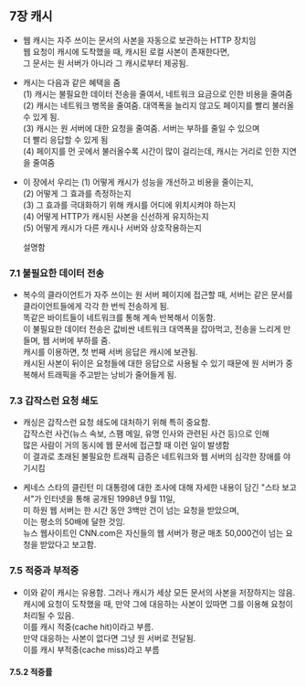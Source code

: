 
## 7장 캐시

- 웹 캐시는 자주 쓰이는 문서의 사본을 자동으로 보관하는 HTTP 장치임    
  웹 요청이 캐시에 도착했을 때, 캐시된 로컬 사본이 존재한다면,  
  그 문서는 원 서버가 아니라 그 캐시로부터 제공됨.  


- 캐시는 다음과 같은 혜택을 줌  
  (1) 캐시는 불필요한 데이터 전송을 줄여서, 네트워크 요금으로 인한 비용을 줄여줌   
  (2) 캐시는 네트워크 병목을 줄여줌. 대역폭을 늘리지 않고도 페이지를 빨리 불러올 수 있게 됨.  
  (3) 캐시는 원 서버에 대한 요청을 줄여줌. 서버는 부하를 줄일 수 있으며  
      더 빨리 응답할 수 있게 됨  
  (4) 페이지를 먼 곳에서 불러올수록 시간이 많이 걸리는데, 캐시는 거리로 인한 지연을 줄여줌  


- 이 장에서 우리는 
  (1) 어떻게 캐시가 성능을 개선하고 비용을 줄이는지,  
  (2) 어떻게 그 효과를 측정하는지  
  (3) 그 효과를 극대화하기 위해 캐시를 어디에 위치시켜야 하는지  
  (4) 어떻게 HTTP가 캐시된 사본을 신선하게 유지하는지  
  (5) 어떻게 캐시가 다른 캐시나 서버와 상호작용하는지    

  설명함


### 7.1 불필요한 데이터 전송

- 복수의 클라이언트가 자주 쓰이는 원 서버 페이지에 접근할 때, 
  서버는 같은 문서를 클라이언트들에게 각각 한 번씩 전송하게 됨.  
  똑같은 바이트들이 네트워크를 통해 계속 반복해서 이동함.  
  이 불필요한 데이터 전송은 값비싼 네트워크 대역폭을 잡아먹고, 전송을 느리게 만들며, 웹 서버에 부하를 줌.  
  캐시를 이용하면, 첫 번째 서버 응답은 캐시에 보관됨.  
  캐시된 사본이 뒤이은 요청들에 대한 응답으로 사용될 수 있기 때문에 원 서버가 중복해서 트래픽을 주고받는 낭비가 줄어들게 됨.  


### 7.3 갑작스런 요청 쇄도 

- 캐싱은 갑작스런 요청 쇄도에 대처하기 위해 특히 중요함.  
  갑작스런 사건(뉴스 속보, 스팸 메일, 유명 인사와 관련된 사건 등)으로 인해  
  많은 사람이 거의 동시에 웹 문서에 접근할 때 이런 일이 발생함  
  이 결과로 초래된 불필요한 트래픽 급증은 네트워크와 웹 서버의 심각한 장애를 야기시킴  

- 케네스 스타의 클린턴 미 대통령에 대한 조사에 대해 자세한 내용이 담긴 
  "스타 보고서"가 인터넷을 통해 공개된 1998년 9월 11일,   
  미 하원 웹 서버는 한 시간 동안 3백만 건이 넘는 요청을 받았으며,  
  이는 평소의 50배에 달한 것임.  
  뉴스 웹사이트인 CNN.com은 자신들의 웹 서버가 평균 매초 50,000건이 넘는 요청을 받았다고 보고함. 


### 7.5 적중과 부적중

- 이와 같이 캐시는 유용함. 그러나 캐시가 세상 모든 문서의 사본을 저장하지는 않음.  
  캐시에 요청이 도착했을 때, 만약 그에 대응하는 사본이 있따면 그를 이용해 요청이 처리될 수 있음.  
  이를 캐시 적중(cache hit)이라고 부름.  
  만약 대응하는 사본이 없다면 그냥 원 서버로 전달됨.  
  이를 캐시 부적중(cache miss)라고 부름  


#### 7.5.2 적중률  
